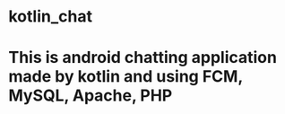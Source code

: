 # kotlin_chat
# This is android chatting application made by kotlin and using FCM, MySQL, Apache, PHP
